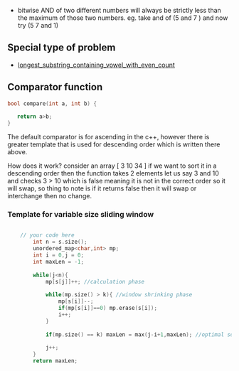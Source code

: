 * bitwise AND of two different numbers will always be strictly less than the maximum of those two numbers.
   eg. take and of (5 and 7 ) and now try (5 7 and 1) 

## Special type of problem 
* [longest_substring_containing_vowel_with_even_count](\DailyProblems\15Sept_longest_substring_containing_vowel_with_even_count.md)


## Comparator function 
``` cpp
bool compare(int a, int b) {
   
   return a>b;
}
```

The default comparator is for ascending in the c++, however there is greater<int> template that is used for descending order which is written there above.

How does it work?
consider an array [ 3 10 34 ]
if we want to sort it in a descending order then the function takes 2 elements let us say 3 and 10 and checks 3 > 10 which is false meaning it is not in the correct order so it will swap, so thing to note is if it returns false then it will swap or interchange then no change. 


### Template for variable size sliding window 
```cpp

    // your code here
        int n = s.size();
        unordered_map<char,int> mp;
        int i = 0,j = 0;
        int maxLen = -1;
        
        while(j<n){
            mp[s[j]]++; //calculation phase
            
            while(mp.size() > k){ //window shrinking phase 
                mp[s[i]]--;
                if(mp[s[i]]==0) mp.erase(s[i]);
                i++;
            }
            
            if(mp.size() == k) maxLen = max(j-i+1,maxLen); //optimal solution calculation phase
            
            j++;
        }
        return maxLen;

```